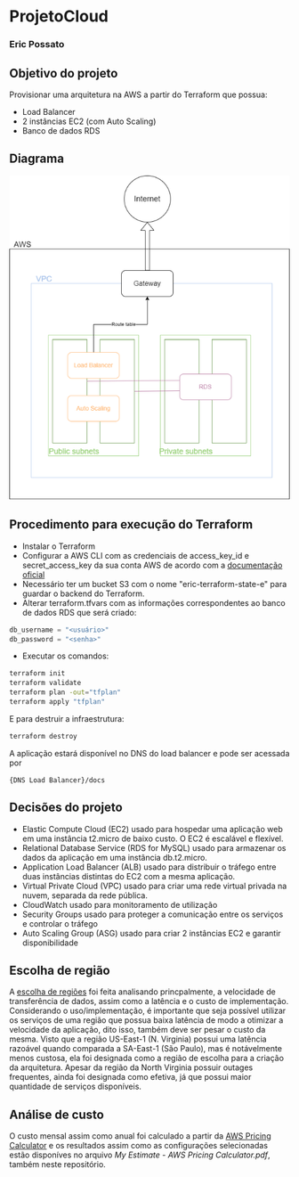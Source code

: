 # ProjetoCloud
### Eric Possato

## Objetivo do projeto
Provisionar uma arquitetura na AWS a partir do Terraform que possua:
- Load Balancer
- 2 instâncias EC2 (com Auto Scaling)
- Banco de dados RDS

## Diagrama
![Diagrama](DiagramaCloud.png)
## Procedimento para execução do Terraform

- Instalar o Terraform
- Configurar a AWS CLI com as credenciais de access_key_id e secret_access_key da sua conta AWS de acordo com a [documentação oficial](https://docs.aws.amazon.com/cli/latest/userguide/cli-configure-envvars.html)
- Necessário ter um bucket S3 com o nome "eric-terraform-state-e" para guardar o backend do Terraform.
- Alterar terraform.tfvars com as informações correspondentes ao banco de dados RDS que será criado:
```python
db_username = "<usuário>"
db_password = "<senha>"
```
- Executar os comandos:
```bash
terraform init
terraform validate
terraform plan -out="tfplan"
terraform apply "tfplan"
```

E para destruir a infraestrutura:
```bash
terraform destroy
```

A aplicação estará disponível no DNS do load balancer e pode ser acessada por
```
{DNS Load Balancer}/docs
```

## Decisões do projeto
- Elastic Compute Cloud (EC2)
usado para hospedar uma aplicação web em uma instância t2.micro de baixo custo. O EC2 é escalável e flexível.
- Relational Database Service (RDS for MySQL)
usado para armazenar os dados da aplicação em uma instância db.t2.micro.
- Application Load Balancer (ALB)
usado para distribuir o tráfego entre duas instâncias distintas do EC2 com a mesma aplicação.
- Virtual Private Cloud (VPC)
usado para criar uma rede virtual privada na nuvem, separada da rede pública.
- CloudWatch
usado para monitoramento de utilização
- Security Groups
usado para proteger a comunicação entre os serviços e controlar o tráfego
- Auto Scaling Group (ASG)
usado para criar 2 instâncias EC2 e garantir disponibilidade

## Escolha de região

A [escolha de regiões](https://www.concurrencylabs.com/blog/choose-your-aws-region-wisely) foi feita analisando princpalmente, a velocidade de transferência de dados, assim como a latência e o custo de implementação. Considerando o uso/implementação, é importante que seja possível utilizar os serviços de uma região que possua baixa latência de modo a otimizar a velocidade da aplicação, dito isso, também deve ser pesar o custo da mesma. Visto que a região US-East-1 (N. Virginia) possui uma latência razoável quando comparada a SA-East-1 (São Paulo), mas é notávelmente menos custosa, ela foi designada como a região de escolha para a criação da arquitetura. Apesar da região da North Virginia possuir outages frequentes, ainda foi designada como efetiva, já que possui maior quantidade de serviços disponíveis.

## Análise de custo
O custo mensal assim como anual foi calculado a partir da [AWS Pricing Calculator](https://calculator.aws/#/) e os resultados assim como as configurações selecionadas estão disponíves no arquivo *My Estimate - AWS Pricing Calculator.pdf*, também neste repositório.


